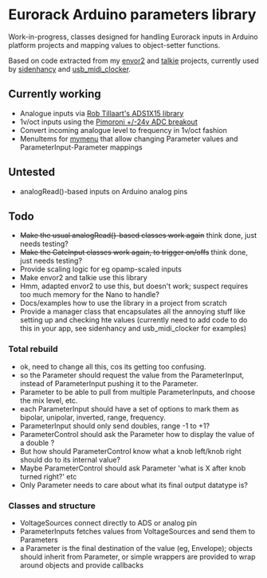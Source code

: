 # Eurorack Arduino parameters library

Work-in-progress, classes designed for handling Eurorack inputs in Arduino platform projects and mapping values to object-setter functions.

Based on code extracted from my [envor2](https://github.com/doctea/envor2) and [talkie](https://github.com/doctea/talkie) projects, currently used by [sidenhancy](https://github.com/doctea/sidenhancy) and [usb_midi_clocker](https://github.com/doctea/usb_midi_clocker).

## Currently working
- Analogue inputs via [Rob Tillaart's ADS1X15 library](https://github.com/RobTillaart/ADS1X15)
- 1v/oct inputs using the [Pimoroni +/-24v ADC breakout](https://coolcomponents.co.uk/products/ads1015-24v-adc-breakout)
- Convert incoming analogue level to frequency in 1v/oct fashion
- MenuItems for [mymenu](https://github.com/doctea/mymenu) that allow changing Parameter values and ParameterInput-Parameter mappings

## Untested

- analogRead()-based inputs on Arduino analog pins

## Todo
- ~~Make the usual analogRead()-based classes work again~~ think done, just needs testing?
- ~~Make the GateInput classes work again, to trigger on/offs~~ think done, just needs testing?
- Provide scaling logic for eg opamp-scaled inputs
- Make envor2 and talkie use this library
 - Hmm, adapted envor2 to use this, but doesn't work; suspect requires too much memory for the Nano to handle?
- Docs/examples how to use the library in a project from scratch
- Provide a manager class that encapsulates all the annoying stuff like setting up and checking hte values (currently need to add code to do this in your app, see sidenhancy and usb_midi_clocker for examples)

### Total rebuild
- ok, need to change all this, cos its getting too confusing.
- so the Parameter should request the value from the ParameterInput, instead of ParameterInput pushing it to the Parameter.
 - Parameter to be able to pull from multiple ParameterInputs, and choose the mix level, etc.
- each ParameterInput should have a set of options to mark them as bipolar, unipolar, inverted, range, frequency.
- ParameterInput should only send doubles, range -1 to +1?
- ParameterControl should ask the Parameter how to display the value of a double ?
 - But how should ParameterControl know what a knob left/knob right should do to its internal value?
 - Maybe ParameterControl should ask Parameter 'what is X after knob turned right?' etc
- Only Parameter needs to care about what its final output datatype is?

### Classes and structure

- VoltageSources connect directly to ADS or analog pin
- ParameterInputs fetches values from VoltageSources and send them to Parameters
- a Parameter is the final destination of the value (eg, Envelope); objects should inherit from Parameter, or simple wrappers are provided to wrap around objects and provide callbacks

